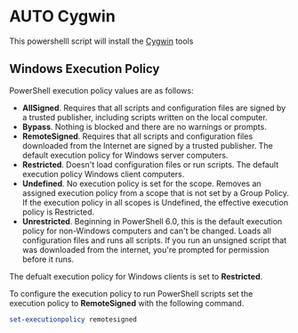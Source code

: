# AUTO Cygwin

This powershelll script will install the [Cygwin](https://www.cygwin.com/) tools

## Windows Execution Policy

PowerShell execution policy values are as follows:

* **AllSigned**. Requires that all scripts and configuration files are signed by a trusted publisher, including scripts written on the local computer.
* **Bypass**. Nothing is blocked and there are no warnings or prompts.
* **RemoteSigned**. Requires that all scripts and configuration files downloaded from the Internet are signed by a trusted publisher. The default execution policy for Windows server computers.
* **Restricted**. Doesn't load configuration files or run scripts. The default execution policy Windows client computers.
* **Undefined**. No execution policy is set for the scope. Removes an assigned execution policy from a scope that is not set by a Group Policy. If the execution policy in all scopes is Undefined, the effective execution policy is Restricted.
* **Unrestricted**. Beginning in PowerShell 6.0, this is the default execution policy for non-Windows computers and can't be changed. Loads all configuration files and runs all scripts. If you run an unsigned script that was downloaded from the internet, you're prompted for permission before it runs.

The defualt execution policy for Windows clients is set to **Restricted**.

To configure the execution policy to run PowerShell scripts set the execution policy to **RemoteSigned** with the following command.

```powershell
set-executionpolicy remotesigned
```
